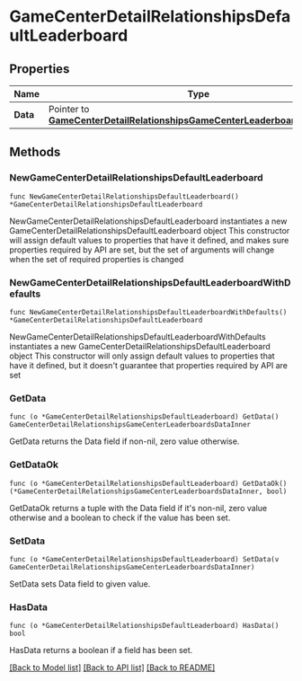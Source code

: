 # GameCenterDetailRelationshipsDefaultLeaderboard

## Properties

Name | Type | Description | Notes
------------ | ------------- | ------------- | -------------
**Data** | Pointer to [**GameCenterDetailRelationshipsGameCenterLeaderboardsDataInner**](GameCenterDetailRelationshipsGameCenterLeaderboardsDataInner.md) |  | [optional] 

## Methods

### NewGameCenterDetailRelationshipsDefaultLeaderboard

`func NewGameCenterDetailRelationshipsDefaultLeaderboard() *GameCenterDetailRelationshipsDefaultLeaderboard`

NewGameCenterDetailRelationshipsDefaultLeaderboard instantiates a new GameCenterDetailRelationshipsDefaultLeaderboard object
This constructor will assign default values to properties that have it defined,
and makes sure properties required by API are set, but the set of arguments
will change when the set of required properties is changed

### NewGameCenterDetailRelationshipsDefaultLeaderboardWithDefaults

`func NewGameCenterDetailRelationshipsDefaultLeaderboardWithDefaults() *GameCenterDetailRelationshipsDefaultLeaderboard`

NewGameCenterDetailRelationshipsDefaultLeaderboardWithDefaults instantiates a new GameCenterDetailRelationshipsDefaultLeaderboard object
This constructor will only assign default values to properties that have it defined,
but it doesn't guarantee that properties required by API are set

### GetData

`func (o *GameCenterDetailRelationshipsDefaultLeaderboard) GetData() GameCenterDetailRelationshipsGameCenterLeaderboardsDataInner`

GetData returns the Data field if non-nil, zero value otherwise.

### GetDataOk

`func (o *GameCenterDetailRelationshipsDefaultLeaderboard) GetDataOk() (*GameCenterDetailRelationshipsGameCenterLeaderboardsDataInner, bool)`

GetDataOk returns a tuple with the Data field if it's non-nil, zero value otherwise
and a boolean to check if the value has been set.

### SetData

`func (o *GameCenterDetailRelationshipsDefaultLeaderboard) SetData(v GameCenterDetailRelationshipsGameCenterLeaderboardsDataInner)`

SetData sets Data field to given value.

### HasData

`func (o *GameCenterDetailRelationshipsDefaultLeaderboard) HasData() bool`

HasData returns a boolean if a field has been set.


[[Back to Model list]](../README.md#documentation-for-models) [[Back to API list]](../README.md#documentation-for-api-endpoints) [[Back to README]](../README.md)


